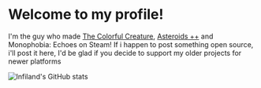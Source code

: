 # Welcome to my profile!
I'm the guy who made [The Colorful Creature](https://store.steampowered.com/app/1651680/The_Colorful_Creature/), [Asteroids ++](https://store.steampowered.com/app/2407300/Asteroids/) and Monophobia: Echoes on Steam!
If i happen to post something open source, i'll post it here, I'd be glad if you decide to support my older projects for newer platforms

![Infiland's GitHub stats](https://github-readme-stats.vercel.app/api?username=infiland&show_icons=true&theme=radical)
